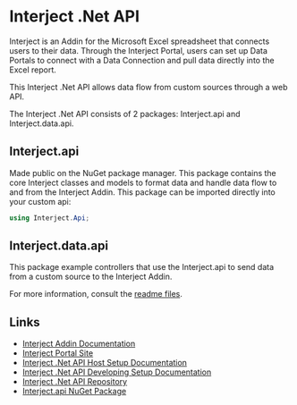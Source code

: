 # Interject .Net API

Interject is an Addin for the Microsoft Excel spreadsheet that connects users to their data. Through the Interject Portal, users can set up Data Portals to connect with a Data Connection and pull data directly into the Excel report.

This Interject .Net API allows data flow from custom sources through a web API.

The Interject .Net API consists of 2 packages: Interject.api and Interject.data.api.

## Interject.api 

Made public on the NuGet package manager. This package contains the core Interject classes and models to format data and handle data flow to and from the Interject Addin. This package can be imported directly into your custom api:

```csharp
using Interject.Api;
```

## Interject.data.api

This package example controllers that use the Interject.api to send data from a custom source to the Interject Addin.

For more information, consult the [readme files](https://github.com/GoInterject/ids-dotnet-api/tree/main/interject.data.api/Examples).

## Links

- [Interject Addin Documentation](https://docs.gointerject.com/)
- [Interject Portal Site](https://portal.gointerject.com/login.html)
- [Interject .Net API Host Setup Documentation](https://docs.gointerject.com/wApi/dot-net-api-setup.html)
- [Interject .Net API Developing Setup Documentation](https://github.com/GoInterject/ids-dotnet-api/blob/main/interject.data.api/README.md)
- [Interject .Net API Repository](https://github.com/GoInterject/ids-dotnet-api)
- [Interject.api NuGet Package](https://www.nuget.org/packages/Interject.07.14.23/)
